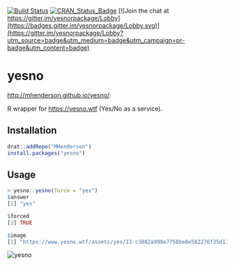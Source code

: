 [![Build Status](https://travis-ci.org/MHenderson/yesno.svg?branch=master)](https://travis-ci.org/MHenderson/yesno)
[![CRAN_Status_Badge](http://www.r-pkg.org/badges/version/yesno)](https://cran.r-project.org/package=yesno)
[![Join the chat at https://gitter.im/yesnorpackage/Lobby](https://badges.gitter.im/yesnorpackage/Lobby.svg)](https://gitter.im/yesnorpackage/Lobby?utm_source=badge&utm_medium=badge&utm_campaign=pr-badge&utm_content=badge)

# yesno

<http://mhenderson.github.io/yesno/>:

R wrapper for https://yesno.wtf (Yes/No as a service).

## Installation

```r
drat::addRepo("MHenderson")
install.packages("yesno")
```

## Usage

```r
> yesno::yesno(force = "yes")
$answer
[1] "yes"

$forced
[1] TRUE

$image
[1] "https://www.yesno.wtf/assets/yes/13-c3082a998e7758be8e582276f35d1336.gif"
```

![yesno](https://www.yesno.wtf/assets/yes/13-c3082a998e7758be8e582276f35d1336.gif)
